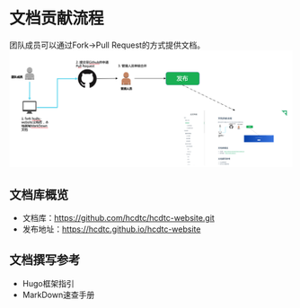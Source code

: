 # 文档贡献流程

团队成员可以通过Fork->Pull Request的方式提供文档。
![文档共享流程](./img/doc-contribute.png "文档共享流程")

## 文档库概览

* 文档库：https://github.com/hcdtc/hcdtc-website.git
* 发布地址：https://hcdtc.github.io/hcdtc-website

## 文档撰写参考

* Hugo框架指引
* MarkDown速查手册
